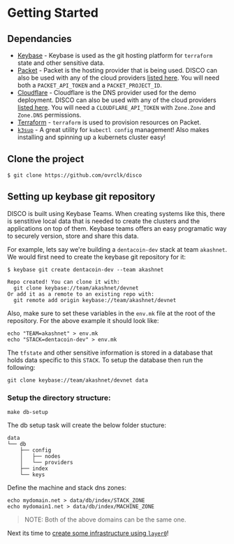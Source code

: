 # Getting Started 

## Dependancies

- [Keybase](https://keybase.io/download) - Keybase is used as the git hosting platform for `terraform` state and other sensitive data.
- [Packet](https://www.packet.com/developers/api/) - Packet is the hosting provider that is being used. DISCO can also be used with any of the cloud providers [listed here](https://www.terraform.io/docs/providers/index.html). You will need both a `PACKET_API_TOKEN` and a `PACKET_PROJECT_ID`.
- [Cloudflare](https://cloudflare.com) - Cloudflare is the DNS provider used for the demo deployment. DISCO can also be used with any of the cloud providers [listed here](https://www.terraform.io/docs/providers/index.html). You will need a `CLOUDFLARE_API_TOKEN` with `Zone.Zone` and `Zone.DNS` permissions.
- [Terraform](https://www.terraform.io) - `terraform` is used to provision resources on Packet. 
- [`k3sup`](https://github.com/alexellis/k3sup#download-k3sup-tldr) - A great utility for `kubectl config` management! Also makes installing and spinning up a kubernets cluster easy!

## Clone the project

```
$ git clone https://github.com/ovrclk/disco
```

## Setting up keybase git repository

DISCO is built using Keybase Teams. When creating systems like this, there is senstitive local data that is needed to create the clusters and the applications on top of them. Keybase teams offers an easy programatic way to securely version, store and share this data.

For example, lets say we're building a `dentacoin-dev` stack at team `akashnet`. We would first need to create the keybase git repository for it:

```shell
$ keybase git create dentacoin-dev --team akashnet

Repo created! You can clone it with:
  git clone keybase://team/akashnet/devnet
Or add it as a remote to an existing repo with:
  git remote add origin keybase://team/akashnet/devnet
```

Also, make sure to set these variables in the `env.mk` file at the root of the repository. For the above example it should look like:

```shell
echo "TEAM=akashnet" > env.mk
echo "STACK=dentacoin-dev" > env.mk
```

The `tfstate` and other sensitive information is stored in a database that holds data specific to this `STACK`. To setup the database then run the following:

```
git clone keybase://team/akashnet/devnet data
```

### Setup the directory structure:

```shell
make db-setup
```

The db setup task will create the below folder stucture:

```text
data
└── db
    ├── config
    │   ├── nodes
    │   └── providers
    ├── index
    └── keys
```

Define the machine and stack dns zones:

```shell
echo mydomain.net > data/db/index/STACK_ZONE
echo mydomain1.net > data/db/index/MACHINE_ZONE
```

> NOTE: Both of the above domains can be the same one.

Next its time to [create some infrastructure using `layer0`](layer0)!